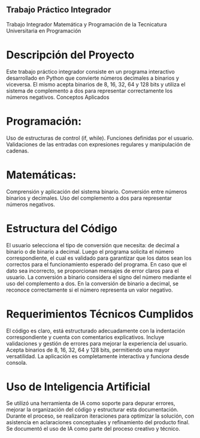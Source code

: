 ## Trabajo Práctico Integrador
Trabajo Integrador Matemática y Programación de la Tecnicatura Universitaria en Programación
# Descripción del Proyecto
Este trabajo práctico integrador consiste en un programa interactivo desarrollado en Python que convierte números decimales a binarios y viceversa. El mismo acepta binarios de 8, 16, 32, 64 y 128 bits y utiliza el sistema de complemento a dos para representar correctamente los números negativos.
Conceptos Aplicados
# Programación: 
Uso de estructuras de control (if, while).
Funciones definidas por el usuario.
Validaciones de las entradas con expresiones regulares y manipulación de cadenas.

# Matemáticas: 
Comprensión y aplicación del sistema binario.
Conversión entre números binarios y decimales.
Uso del complemento a dos para representar números negativos.

# Estructura del Código
El usuario selecciona el tipo de conversión que necesita: de decimal a binario o de binario a decimal. Luego el programa solicita el número correspondiente, el cual es validado para garantizar que los datos sean los correctos para el funcionamiento esperado del programa. En caso que el dato sea incorrecto, se proporcionan mensajes de error claros para el usuario.
La conversión a binario considera el signo del número mediante el uso del complemento a dos.
En la conversión de binario a decimal, se reconoce correctamente si el número representa un valor negativo.
# Requerimientos Técnicos Cumplidos
El código es claro, está estructurado adecuadamente con la indentación correspondiente y cuenta con comentarios explicativos.
Incluye validaciones y gestión de errores para mejorar la experiencia del usuario.
Acepta binarios de 8, 16, 32, 64 y 128 bits, permitiendo una mayor versatilidad.
La aplicación es completamente interactiva y funciona desde consola.
# Uso de Inteligencia Artificial
Se utilizó una herramienta de IA como soporte para depurar errores, mejorar la organización del código y estructurar esta documentación.
Durante el proceso, se realizaron iteraciones para optimizar la solución, con asistencia en aclaraciones conceptuales y refinamiento del producto final.
Se documentó el uso de IA como parte del proceso creativo y técnico.
